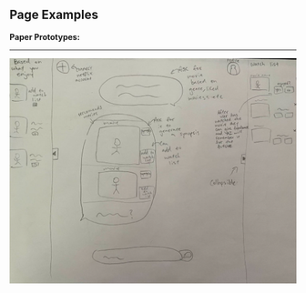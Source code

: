 ## Page Examples

**Paper Prototypes:**
<hr>

<a href="./Paper Prototypes V1/">
  <img src="./Paper Prototypes V1/pro 1.png" alt="Paper Prototype 1" width="700" />
</a>